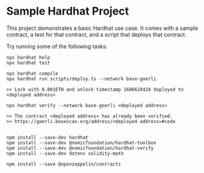 # Sample Hardhat Project

This project demonstrates a basic Hardhat use case. It comes with a sample contract, a test for that contract, and a script that deploys that contract.

Try running some of the following tasks:

```shell
npx hardhat help
npx hardhat test

npx hardhat compile
npx hardhat run scripts/deploy.ts --network base-goerli

>> Lock with 0.001ETH and unlock timestamp 1686628428 deployed to <deployed address>

npx hardhat verify --network base-goerli <deployed address>

>> The contract <deployed address> has already been verified.
>> https://goerli.basescan.org/address/<deployed address>#code


```


```shell
npm install --save-dev hardhat
npm install --save-dev @nomicfoundation/hardhat-toolbox
npm install --save-dev @nomicfoundation/hardhat-verify
npm install --save-dev dotenv solidity-math

npm install --save @openzeppelin/contracts
```